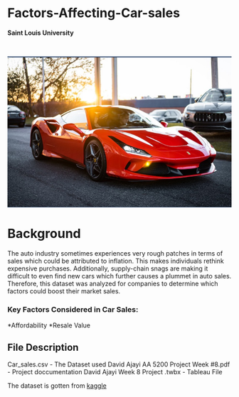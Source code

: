 # Factors-Affecting-Car-sales
**Saint Louis University**


<!-- PROJECT LOGO -->
<br />
<p align="center">
  
  <a href="https://github.com/Dajayi1/Factors-Affecting-Car-sales">
    <img src="Car_Sales.png" alt="Logo", width = 800 >
  </a>
  
</p>




# Background
The auto industry sometimes experiences very rough patches in terms of sales which could be attributed to inflation. This makes individuals rethink expensive purchases. Additionally, supply-chain snags are making it difficult to even find new cars which further causes a plummet in auto sales. Therefore, this dataset was analyzed for companies to determine which factors could boost their market sales.


### Key Factors Considered in Car Sales:
 
*Affordability 
*Resale Value



## File Description
Car_sales.csv - The Dataset used
David Ajayi AA 5200 Project Week #8.pdf -  Project doccumentation
David Ajayi Week 8 Project .twbx - Tableau File



The dataset is gotten from [kaggle](https://www.kaggle.com/datasets/gagandeep16/car-sales)
